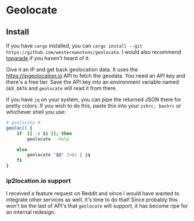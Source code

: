 # Geolocate

## Install

If you have `cargo` installed, you can `cargo install --git https://github.com/westernwontons/geolocate`. I would also recommend [topgrade](http://github.com/r-darwish/topgrade) if you haven't heard of it. 

Give it an IP and get back geolocation data. It uses the https://ipgeolocation.io API to fetch the geodata.
You need an API key and there's a free tier. Save the API key into an environment variable named `GEO_DATA` and `geolocate` will read it from there.

If you have `jq` on your system, you can pipe the returned JSON there for pretty colors. If you wish to do this, paste this into your `zshrc, bashrc` or whichever shell you use:
```bash
# geolocate #
geoloc() {
	if  [[ -z $1 ]]; then
		geolocate --help

	else
		geolocate "$@" 2>&1 | jq
	fi
}
```

### ip2location.io support

I received a feature request on Reddit and since I would have wanted to integrate other services as well, it's time to do that!
Since probably this won't be the last of API's that `geolocate` will support, it has become ripe for an internal redesign.
